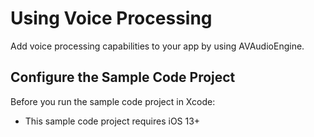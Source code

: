 # Using Voice Processing
Add voice processing capabilities to your app by using AVAudioEngine.

## Configure the Sample Code Project
Before you run the sample code project in Xcode:

* This sample code project requires iOS 13+
